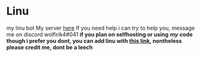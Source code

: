 # Linu
my linu bot
My server [here](https://discord.gg/KZ3vXMg)
If you need help i can *try* to help you, message me on discord wolfirik4#041
**if you plan on selfhosting or using** ***my*** **code though i prefer you dont, you can add linu with [this link](https://discordapp.com/api/oauth2/authorize?client_id=488973326883094541&permissions=67423297&scope=bot), nontheless please credit me, dont be a leech**
